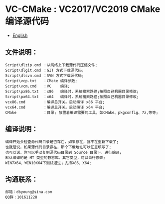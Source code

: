 # VC-CMake : VC2017/VC2019 CMake 编译源代码

- [English](readme.md)

## 文件说明：
    Script\dlzip.cmd ：从网络上下载源代码压缩文件;
    Script\dlgit.cmd ：GIT 方式下载源代码;
    Script\dlsvn.cmd ：SVN 方式下载源代码;
    Script\vcp.txt   ：CMake 编译参数;
    Script\vcm.cmd   ：VC    编译;
    Script\px86.txt  ：x86   编译时，系统搜索路径;按照自己机器目录修改;
    Script\px64.txt  ：x64   编译时，系统搜索路径;按照自己机器目录修改;
    vcx86.cmd        ：编译总开关。启动编译 x86 平台;
    vcx64.cmd        ：编译总开关。启动编译 x64 平台;
    CMake            ：目录; 放置着编译需要的工具。如CMake、pkgconfig、7z,等等;

## 编译说明：
    编译开始会检查源代码目录是否存在，如果存在，就不在重新下载了;
    也就是说，如果源代码目录存在，那个下载地址可以任意填写了;
    也可以说，你可以手动复制源代码目录到 Source 目录下，进行编译;
    默认编译的是 MT 类型的静态库。其它类型，可以自行修改;
    WIN7X64、WIN10X64下测试通过；支持X86、X64;
    
## 沟通联系：
    邮箱：dbyoung@sina.com
    QQ群：101611228
